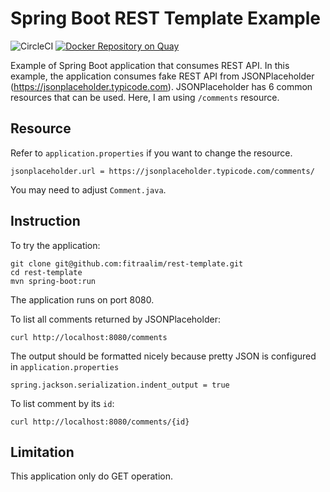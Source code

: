 # Spring Boot REST Template Example

![CircleCI](https://img.shields.io/circleci/build/github/fitraalim/spring-boot-rest-template-example/main?style=for-the-badge) [![Docker Repository on Quay](https://quay.io/repository/fitraalim/rest-template/status "Docker Repository on Quay")](https://quay.io/repository/fitraalim/rest-template)

Example of Spring Boot application that consumes REST API. In this example, the application consumes fake REST API from JSONPlaceholder (https://jsonplaceholder.typicode.com). JSONPlaceholder has 6 common resources that can be used. Here, I am using ```/comments``` resource.

## Resource

Refer to ```application.properties``` if you want to change the resource.

```
jsonplaceholder.url = https://jsonplaceholder.typicode.com/comments/
```

You may need to adjust ```Comment.java```.

## Instruction

To try the application:

```
git clone git@github.com:fitraalim/rest-template.git
cd rest-template
mvn spring-boot:run
```

The application runs on port 8080.

To list all comments returned by JSONPlaceholder:

```
curl http://localhost:8080/comments
```

The output should be formatted nicely because pretty JSON is configured in ```application.properties```

```
spring.jackson.serialization.indent_output = true
```

To list comment by its ``id``:

```
curl http://localhost:8080/comments/{id}
```

## Limitation

This application only do GET operation.
